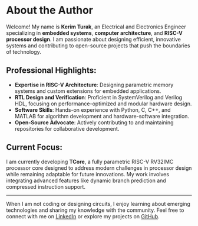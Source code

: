# About the Author

Welcome! My name is **Kerim Turak**, an Electrical and Electronics Engineer specializing in **embedded systems**, **computer architecture**, and **RISC-V processor design**. I am passionate about designing efficient, innovative systems and contributing to open-source projects that push the boundaries of technology.

## Professional Highlights:
- **Expertise in RISC-V Architecture**: Designing parametric memory systems and custom extensions for embedded applications.
- **RTL Design and Verification**: Proficient in SystemVerilog and Verilog HDL, focusing on performance-optimized and modular hardware design.
- **Software Skills**: Hands-on experience with Python, C, C++, and MATLAB for algorithm development and hardware-software integration.
- **Open-Source Advocate**: Actively contributing to and maintaining repositories for collaborative development.

## Current Focus:
I am currently developing **TCore**, a fully parametric RISC-V RV32IMC processor core designed to address modern challenges in processor design while remaining adaptable for future innovations. My work involves integrating advanced features like dynamic branch prediction and compressed instruction support.

---

When I am not coding or designing circuits, I enjoy learning about emerging technologies and sharing my knowledge with the community. Feel free to connect with me on [LinkedIn](https://www.linkedin.com/in/kerimturak0/) or explore my projects on [GitHub](https://github.com/kerimturak).
